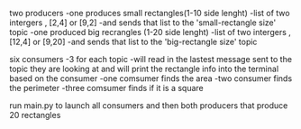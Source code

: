 two producers 
    -one produces small rectangles(1-10 side lenght)
        -list of two intergers , [2,4] or [9,2]
        -and sends that list to the 'small-rectangle size' topic
    -one produced big recrangles (1-20 side lenght)
        -list of two intergers , [12,4] or [9,20]
        -and sends that list to the 'big-rectangle size' topic

six consumers
    -3 for each topic
        -will read in the lastest message sent to the topic they are looking at and will print the rectangle info into the terminal based on the consumer
        -one comsumer finds the area
        -two consumer finds the perimeter
        -three comsumer finds if it is a square

run main.py to launch all consumers and then both producers that produce 20 rectangles
